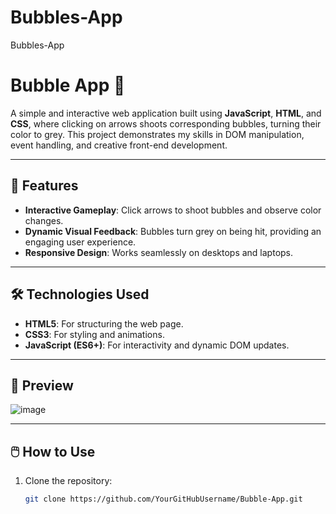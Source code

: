 # Bubbles-App
Bubbles-App

# Bubble App 🎯  

A simple and interactive web application built using **JavaScript**, **HTML**, and **CSS**, where clicking on arrows shoots corresponding bubbles, turning their color to grey. This project demonstrates my skills in DOM manipulation, event handling, and creative front-end development.  

---

## 🚀 Features
- **Interactive Gameplay**: Click arrows to shoot bubbles and observe color changes.  
- **Dynamic Visual Feedback**: Bubbles turn grey on being hit, providing an engaging user experience.  
- **Responsive Design**: Works seamlessly on desktops and laptops.  

---

## 🛠️ Technologies Used
- **HTML5**: For structuring the web page.  
- **CSS3**: For styling and animations.  
- **JavaScript (ES6+)**: For interactivity and dynamic DOM updates.  

---

## 📸 Preview
![image](https://github.com/user-attachments/assets/e826e197-4bd1-4ca5-893a-6b21dc4ff01e)


---

## 🖱️ How to Use
1. Clone the repository:  
   ```bash
   git clone https://github.com/YourGitHubUsername/Bubble-App.git

